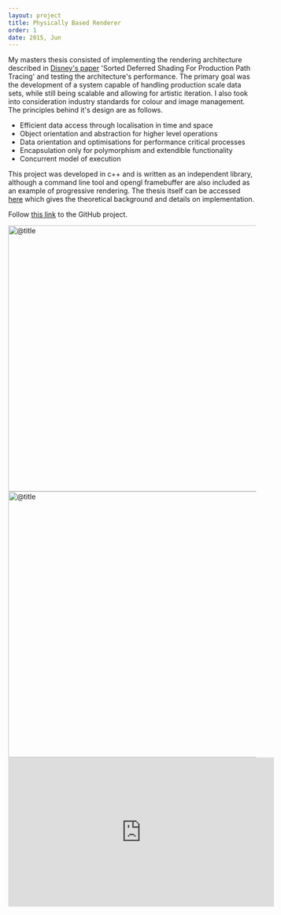```yaml
---
layout: project
title: Physically Based Renderer
order: 1
date: 2015, Jun
---
```


My masters thesis consisted of implementing the rendering architecture described in [Disney's paper](http://www.fxguide.com/featured/disneys-new-production-renderer-hyperion-yes-disney/) 'Sorted Deferred Shading For Production Path Tracing' and testing the architecture's performance. The primary goal was the development of a system capable of handling production scale data sets, while still being scalable and allowing for artistic iteration. I also took into consideration industry standards for colour and image management. The principles behind it's design are as follows.

- Efficient data access through localisation in time and space
- Object orientation and abstraction for higher level operations
- Data orientation and optimisations for performance critical processes
- Encapsulation only for polymorphism and extendible functionality
- Concurrent model of execution

This project was developed in c++ and is written as an independent library, although a command line tool and opengl framebuffer are also included as an example of progressive rendering. The thesis itself can be accessed [here](/assets/data/bainbridge_joshua_thesis.pdf) which gives the theoretical background and details on implementation.

Follow [this link](https://github.com/joshbainbridge/msc-project) to the GitHub project.

<p id="media">
<img src="@path/image_one.jpg" alt="@title" width="540px">
<img src="@path/image_two.jpg" alt="@title" width="540px">
<iframe src="https://player.vimeo.com/video/137107761?color=ffffff&title=0&byline=0&portrait=0" width="540" height="303" frameborder="0" webkitallowfullscreen mozallowfullscreen allowfullscreen></iframe>
</p>